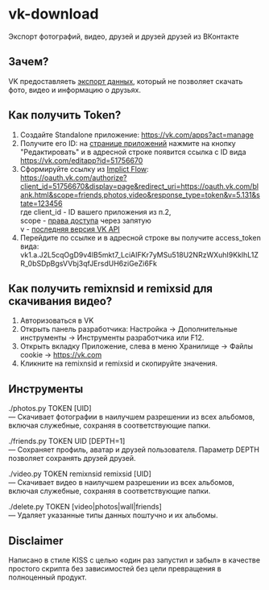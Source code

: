 # vk-download
Экспорт фотографий, видео, друзей и друзей друзей из ВКонтакте

## Зачем?
VK предоставляеть [экспорт данных](https://vk.com/data_protection?section=rules#archive), который не позволяет скачать фото, видео и информацию о друзьях.

## Как получить Token?
1. Создайте Standalone приложение: https://vk.com/apps?act=manage
2. Получите его ID: на [странице приложений](https://vk.com/apps?act=manage) нажмите на кнопку "Редактировать" и в адресной строке появится ссылка с ID вида https://vk.com/editapp?id=51756670
3. Сформируйте ссылку из [Implict Flow](https://vk.com/dev/implicit_flow_user):  
https://oauth.vk.com/authorize?client_id=51756670&display=page&redirect_uri=https://oauth.vk.com/blank.html&scope=friends,photos,video&response_type=token&v=5.131&state=123456  
где client_id - ID вашего приложения из п.2,  
scope - [права доступа](https://dev.vk.com/ru/reference/access-rights) через запятую  
v - [последняя версия VK API](https://dev.vk.com/ru/reference/versions)  
4. Перейдите по ссылке и в адресной строке вы получите access_token вида:  
vk1.a.J2L5cqOgD9v4lB5mkt7_LciAIFKr7yMSu518U2NRzWXuhI9KklhL1ZR_0bSDpBgsVVbj3qfJErsdUH6ziGeZi6Fk

## Как получить remixnsid и remixsid для скачивания видео?
1. Авторизоваться в VK
2. Открыть панель разработчика: Настройка → Дополнительные инструменты → Инструменты разработчика или F12.
3. Открыть вкладку Приложение, слева в меню Хранилище → Файлы cookie → https://vk.com
4. Кликните на remixnsid и remixsid и скопируйте значения.

## Инструменты
./photos.py TOKEN [UID]  
— Скачивает фотографии в наилучшем разрешении из всех альбомов, включая служебные, сохраняя в соответствующие папки.  

./friends.py TOKEN UID [DEPTH=1]  
— Сохраняет профиль, аватар и друзей пользователя. Параметр DEPTH позволяет сохранять друзей друзей.

./video.py TOKEN remixnsid remixsid [UID]  
— Скачивает видео в наилучшем разрешении из всех альбомов, включая служебные, сохраняя в соответствующие папки.  

./delete.py TOKEN [video|photos|wall|friends]   
— Удаляет указанные типы данных поштучно и их альбомы. 

## Disclaimer
Написано в стиле KISS с целью «один раз запустил и забыл» в качестве простого скрипта без зависимостей без цели превращения в полноценный продукт.
